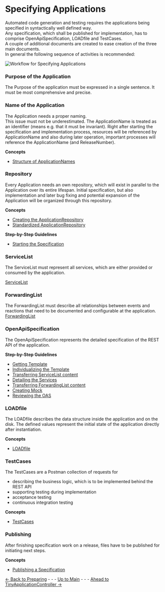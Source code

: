 # Specifying Applications

Automated code generation and testing requires the applications being specified in syntactically well defined way.  
Any specification, which shall be published for implementation, has to comprise OpenApiSpecification, LOADfile and TestCases.  
A couple of additional documents are created to ease creation of the three main documents.  
In general the following sequence of activities is recommended:

![Workflow for Specifying Applications](https://www.plantuml.com/plantuml/svg/NP31JiD034JlV8M_0owDMkLKaQf1uhnDPnkBpNhhtIKgNuy3I0szlXcFnzxauhJKAT2xw8SFCfCNfJvXO7_ZUA4cfS23AomnFptlu3bY3RivGbyM9G_A9z2XQf8C4azb_6SrrpOujM1gQpnR-a96MTmhswkROC8HrufSVlgir2CidOleRHcMAGKKK0_zv05xpcMDMz7PwRBfJx6MV8cqxvgTvu0xwH9Ya_Zty7lVtcvAXTwioDPbP4Ej0b-WH-UXdWBdyP5l4C_stcy0 "Workflow for Specifying Applications")


### Purpose of the Application

The Purpose of the application must be expressed in a single sentence. It must be most comprehensive and precise.


### Name of the Application

The Application needs a proper naming.  
This issue must not be underestimated. The ApplicationName is treated as an identifier (means e.g. that it must be invariant). Right after starting the specification and implementation process, resources will be referenced by ApplicationName and also during later operation, important processes will reference the ApplicationName (and ReleaseNumber).  

**Concepts**
* [Structure of ApplicationNames](./StructureOfApplicationNames/StructureOfApplicationNames.md)


### Repository
Every Application needs an own repository, which will exist in parallel to the Application over its entire lifespan. Initial specification, but also implementation and later bug fixing and potential expansion of the Application will be organized through this repository.

**Concepts**
* [Creating the ApplicationRepository](./CreatingApplicationRepository/CreatingApplicationRepository.md)
* [Standardized ApplicationRepository](./StandardizedApplicationRepository/StandardizedApplicationRepository.md)

**Step-by-Step Guidelines**
* [Starting the Specification](./StartingToSpecify/StartingToSpecify.md)


### ServiceList

The ServiceList must represent all services, which are either provided or consumed by the application.

[ServiceList](./ServiceList/ServiceList.md)

### ForwardingList

The ForwardingList must describe all relationships between events and reactions that need to be documented and configurable at the application.
[ForwardingList](./ForwardingList/ForwardingList.md)

### OpenApiSpecification

The OpenApiSpecification represents the detailed specification of the REST API of the application.

**Step-by-Step Guidelines**
* [Getting Template](./GettingOasTemplate/GettingOasTemplate.md)
* [Individualizing the Template](./IndividualizingOasTemplate/IndividualizingOasTemplate.md)
* [Transferring ServiceList content](./TransferringServiceList/TransferringServiceList.md)
* [Detailing the Services](./DetailingServices/DetailingServices.md)
* [Transferring ForwardingList content](./TransferringForwardingList/TransferringForwardingList.md)
* [Creating Mock](./CreatingMock/CreatingMock.md)
* [Reviewing the OAS](./ReviewingOas/ReviewingOas.md)

### LOADfile

The LOADfile describes the data structure inside the application and on the disk. The defined values represent the initial state of the application directly after instantiation.

**Concepts**
* [LOADfile](./LoadFile/LoadFile.md)

### TestCases

The TestCases are a Postman collection of requests for 
  * describing the business logic, which is to be implemented behind the REST API
  * supporting testing during implementation
  * acceptance testing
  * continuous integration testing

**Concepts**
* [TestCases](./TestCases/TestCases.md)

### Publishing

After finishing specification work on a release, files have to be published for initiating next steps.

**Concepts**
* [Publishing a Specification](./PublishingSpecification/PublishingSpecification.md)


[<- Back to Preparing](../PreparingSpecifying/PreparingSpecifying.md) - - - [Up to Main](../Main.md) - - - [Ahead to TinyApplicationController ->](../TinyApplicationController/TinyApplicationController.md)

